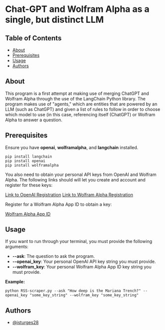 # Chat-GPT and Wolfram Alpha as a single, but distinct LLM

## Table of Contents
+ [About](#about)
+ [Prerequisites](#prerequisites)
+ [Usage](#usage)
+ [Authors](#authors)

## About <a name = "about"></a>

This program is a first attempt at making use of merging ChatGPT and Wolfram Alpha through the use of the LangChain Python library. The program makes use of "agents," which are entities that are powered by an LLM (such as ChatGPT) and given a list of rules to follow in order to choose which model to use (in this case, referencing itself (ChatGPT) or Wolfram Alpha to answer a question.

## Prerequisites <a name = "prerequisites"></a>

Ensure you have **openai**, **wolframalpha**, and **langchain** installed.

```
pip install langchain
pip install openai
pip install wolframalpha
```

You also need to obtain your personal API keys from OpenAI and Wolfram Alpha. The following links should will let you create and account and register for these keys:

[Link to OpenAI Registration](https://openai.com/api/)
[Link to Wolfram Alpha Registration](https://account.wolfram.com/login/create)

Register for a Wolfram Alpha App ID to obtain a key:

[Wolfram Alpha App ID](https://developer.wolframalpha.com/portal/myapps/)

## Usage <a name = "usage"></a>

If you want to run through your terminal, you must provide the following arguments:
  - **--ask**: The question to ask the program. 
  - **--openai_key**: Your personal OpenAI API key string you must provide. 
  - **--wolfram_key**: Your personal Wolfram Alpha App ID key string you must provide.

**Example:**
```
python RSS-scraper.py --ask "How deep is the Mariana Trench?" --openai_key "some_key_string" --wolfram_key "some_key_string" 
```

## Authors <a name = "authors"></a>

- [@jsturges28](https://github.com/jsturges28) 
